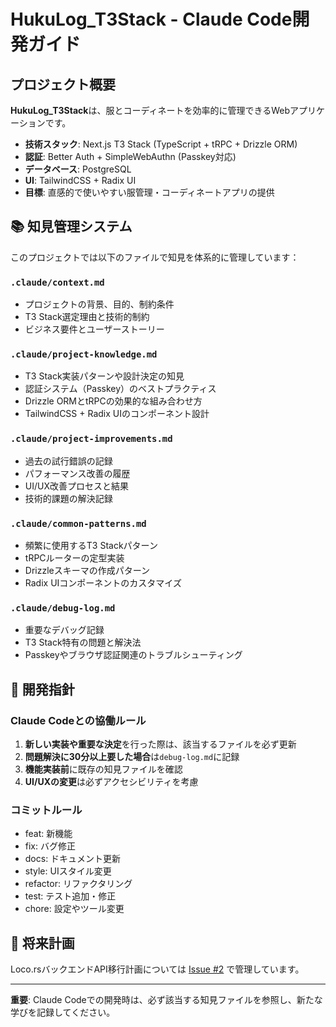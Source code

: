 # HukuLog_T3Stack - Claude Code開発ガイド

## プロジェクト概要
**HukuLog_T3Stack**は、服とコーディネートを効率的に管理できるWebアプリケーションです。

- **技術スタック**: Next.js T3 Stack (TypeScript + tRPC + Drizzle ORM)
- **認証**: Better Auth + SimpleWebAuthn (Passkey対応)
- **データベース**: PostgreSQL
- **UI**: TailwindCSS + Radix UI
- **目標**: 直感的で使いやすい服管理・コーディネートアプリの提供

## 📚 知見管理システム

このプロジェクトでは以下のファイルで知見を体系的に管理しています：

### `.claude/context.md`
- プロジェクトの背景、目的、制約条件
- T3 Stack選定理由と技術的制約
- ビジネス要件とユーザーストーリー

### `.claude/project-knowledge.md`
- T3 Stack実装パターンや設計決定の知見
- 認証システム（Passkey）のベストプラクティス
- Drizzle ORMとtRPCの効果的な組み合わせ方
- TailwindCSS + Radix UIのコンポーネント設計

### `.claude/project-improvements.md`
- 過去の試行錯誤の記録
- パフォーマンス改善の履歴
- UI/UX改善プロセスと結果
- 技術的課題の解決記録

### `.claude/common-patterns.md`
- 頻繁に使用するT3 Stackパターン
- tRPCルーターの定型実装
- Drizzleスキーマの作成パターン
- Radix UIコンポーネントのカスタマイズ

### `.claude/debug-log.md`
- 重要なデバッグ記録
- T3 Stack特有の問題と解決法
- Passkeyやブラウザ認証関連のトラブルシューティング

## 🎯 開発指針

### Claude Codeとの協働ルール
1. **新しい実装や重要な決定**を行った際は、該当するファイルを必ず更新
2. **問題解決に30分以上要した場合**は`debug-log.md`に記録
3. **機能実装前**に既存の知見ファイルを確認
4. **UI/UXの変更**は必ずアクセシビリティを考慮

### コミットルール
- feat: 新機能
- fix: バグ修正
- docs: ドキュメント更新
- style: UIスタイル変更
- refactor: リファクタリング
- test: テスト追加・修正
- chore: 設定やツール変更

## 🔄 将来計画
Loco.rsバックエンドAPI移行計画については [Issue #2](https://github.com/UtakataKyosui/HukuLog_T3Stack/issues/2) で管理しています。

---

**重要**: Claude Codeでの開発時は、必ず該当する知見ファイルを参照し、新たな学びを記録してください。
